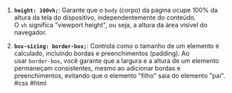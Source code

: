 1. **`height: 100vh;`**: Garante que o `body` (corpo) da página ocupe 100% da altura da tela do dispositivo, independentemente do conteúdo. O `vh` significa "viewport height", ou seja, a altura da área visível do navegador.
    
2. **`box-sizing: border-box;`**: Controla como o tamanho de um elemento é calculado, incluindo bordas e preenchimentos (padding). Ao usar `border-box`, você garante que a largura e a altura de um elemento permaneçam consistentes, mesmo ao adicionar bordas e preenchimentos, evitando que o elemento "filho" saia do elemento "pai".
#css #html 